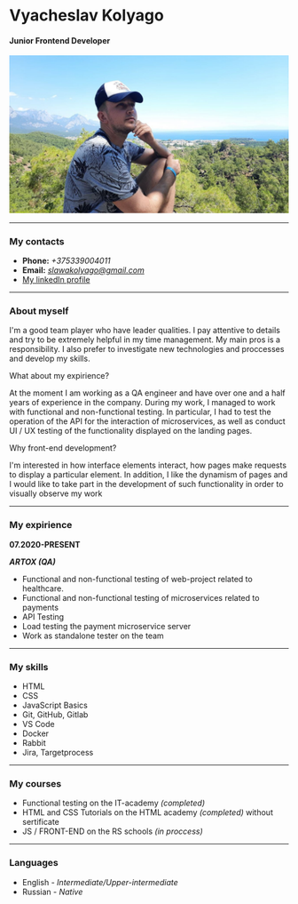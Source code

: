 # Vyacheslav Kolyago 
#### Junior Frontend Developer
![My photo](https://raw.githubusercontent.com/v-kolyago/rsschool-cv/gh-pages/photo_2021-06-03_15-13-27.jpg "My photo")

***
### My contacts
* **Phone:** *+375339004011*
* **Email:** *slawakolyago@gmail.com*
* [My linkedIn profile](https://www.linkedin.com/in/vyacheslav-kolyago)

***
### About myself
I'm a good team player who have leader qualities. I
pay attentive to details and try to be extremely helpful
in my time management. My main pros is a
responsibility. I also prefer to investigate new
technologies and proccesses and develop my skills.

What about my expirience?

At the moment I am working as a QA engineer and have over one and a half years of experience in the company. During my work, I managed to work with functional and non-functional testing. In particular, I had to test the operation of the API for the interaction of microservices, as well as conduct UI / UX testing of the functionality displayed on the landing pages.

Why front-end development?

I'm interested in how interface elements interact, how pages make requests to display a particular element. In addition, I like the dynamism of pages and I would like to take part in the development of such functionality in order to visually observe my work

***
### My expirience

**07.2020-PRESENT**

*__ARTOX (QA)__*

* Functional and non-functional testing of web-project related to healthcare.
* Functional and non-functional testing of microservices related to payments
* API Testing
* Load testing the payment microservice server
* Work as standalone tester on the team

***
### My skills
* HTML
* CSS
* JavaScript Basics
* Git, GitHub, Gitlab
* VS Code
* Docker
* Rabbit
* Jira, Targetprocess

***
### My courses
* Functional testing on the IT-academy _(completed)_
* HTML and CSS Tutorials on the HTML academy _(completed)_ without sertificate
* JS / FRONT-END on the RS schools _(in proccess)_

***
### Languages
* English - *Intermediate/Upper-intermediate*
* Russian - *Native*